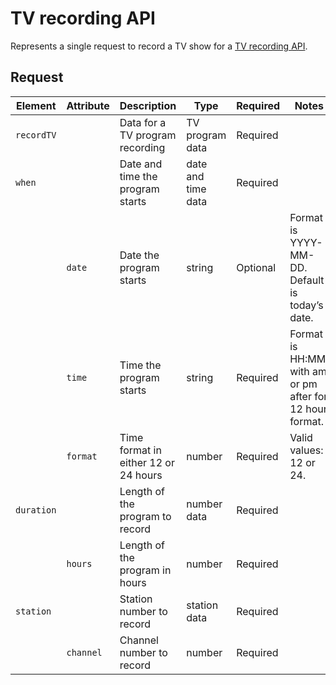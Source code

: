 # TV recording API
Represents a single request to record a TV show for a [TV recording API](https://github.com/kaefoody/Documenting-APIs-Course-Practice/blob/main/TV_Recording_API/TV-recording-API-example2.xml).

## Request 

| Element | Attribute | Description | Type | Required | Notes |
|---|---|---|---|---|---|
| `recordTV` | | Data for a TV program recording | TV program data | Required | |
| `when` | | Date and time the program starts | date and time data | Required | |
| | `date` | Date the program starts | string | Optional | Format is YYYY-MM-DD. Default is today’s date. |
| | `time` | Time the program starts | string | Required | Format is HH:MM, with am or pm after for 12 hour format. |
| | `format` | Time format in either 12 or 24 hours | number | Required | Valid values: 12 or 24. |
| `duration` | | Length of the program to record | number data | Required | |
| | `hours` | Length of the program in hours | number | Required | |
| `station` | | Station number to record | station data | Required | |
| | `channel` | Channel number to record | number | Required | |